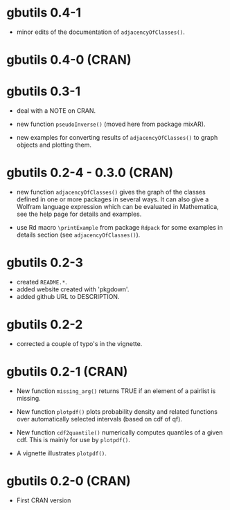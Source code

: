 # gbutils 0.4-1

* minor edits of the documentation of `adjacencyOfClasses()`.


# gbutils 0.4-0 (CRAN)


# gbutils 0.3-1

* deal with a NOTE on CRAN.

* new function `pseudoInverse()` (moved here from package mixAR).

* new examples for converting results of `adjacencyOfClasses()` to graph objects
  and plotting them.


# gbutils 0.2-4 - 0.3.0 (CRAN)

* new function `adjacencyOfClasses()` gives the graph of the classes defined in
  one or more packages in several ways. It can also give a Wolfram language
  expression which can be evaluated in Mathematica, see the help page for
  details and examples.
  
* use Rd macro `\printExample` from package `Rdpack` for some examples in
  details section (see `adjacencyOfClasses()`). 


# gbutils 0.2-3

* created `README.*`.
* added website created with 'pkgdown'.
* added github URL to DESCRIPTION.


# gbutils 0.2-2

* corrected a couple of typo's in the vignette.


# gbutils 0.2-1 (CRAN)

* New function `missing_arg()` returns TRUE if an element of a pairlist is
  missing.

* New function `plotpdf()` plots probability density and related functions over
  automatically selected intervals (based on cdf of qf).

* New function `cdf2quantile()` numerically computes quantiles of a given cdf.
  This is mainly for use by `plotpdf()`.

* A vignette illustrates `plotpdf()`.


# gbutils 0.2-0 (CRAN)

* First CRAN version

